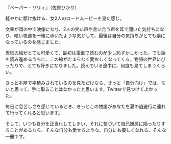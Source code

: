 『ペーパー・リリィ』（佐原ひかり）

軽やかに駆け抜ける、女2人のロードムービーを見た感じ。

文章が頭の中で映像になり、2人の笑い声や言い合う声を耳で聞いた気持ちになり、暗い夜道を一緒に歩いたような気がして、最後は自分の気持ちがとても楽になっているのを感じました。

表紙の絵がとても可愛くて、最初は電車で読むのが少し恥ずかしかった。でも話を読み進めるうちに、この絵がたまらなく愛おしくなってくる。物語の世界にぴったりで、とても好きになりました。読んでいる途中に、何度も見てしまうくらい。

きっと本屋で平積みされているのを見ただけなら、きっと「自分向け」では、ないと思って、手に取ることはなかったと思います。Twitterで見つけてよかった。

毎日に息苦しさを感じているとき、きっとこの物語があなたを夏の逃避行に連れて行ってくれると思います。

そして、いつも自分を正当化してしまい、それに気づいて自己嫌悪に陥ったりすることがあるなら、そんな自分も愛せるような、自分にも優しくなれる、そんな一冊です。

